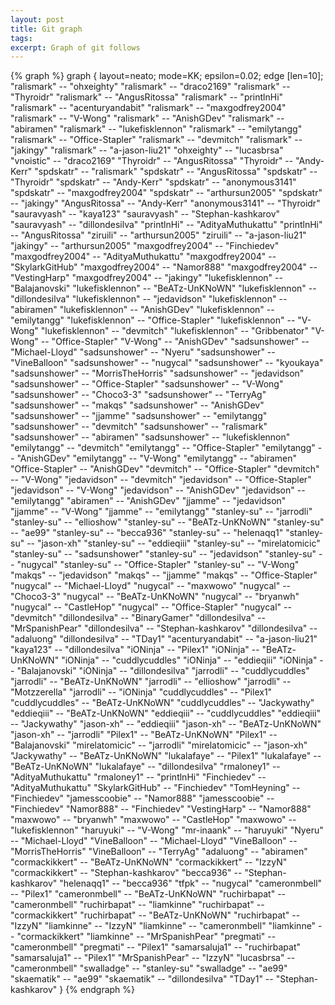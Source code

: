 ```yaml
---
layout: post
title: Git graph
tags:
excerpt: Graph of git follows
---
```


{% graph %}
graph {
layout=neato;
mode=KK;
epsilon=0.02;
edge [len=10];
"ralismark" -- "ohxeighty"
"ralismark" -- "draco2169"
"ralismark" -- "Thyroidr"
"ralismark" -- "AngusRitossa"
"ralismark" -- "printlnHi"
"ralismark" -- "acenturyandabit"
"ralismark" -- "maxgodfrey2004"
"ralismark" -- "V-Wong"
"ralismark" -- "AnishGDev"
"ralismark" -- "abiramen"
"ralismark" -- "lukefisklennon"
"ralismark" -- "emilytangg"
"ralismark" -- "Office-Stapler"
"ralismark" -- "devmitch"
"ralismark" -- "jakingy"
"ralismark" -- "a-jason-liu21"
"ohxeighty" -- "lucasbrsa"
"vnoistic" -- "draco2169"
"Thyroidr" -- "AngusRitossa"
"Thyroidr" -- "Andy-Kerr"
"spdskatr" -- "ralismark"
"spdskatr" -- "AngusRitossa"
"spdskatr" -- "Thyroidr"
"spdskatr" -- "Andy-Kerr"
"spdskatr" -- "anonymous3141"
"spdskatr" -- "maxgodfrey2004"
"spdskatr" -- "arthursun2005"
"spdskatr" -- "jakingy"
"AngusRitossa" -- "Andy-Kerr"
"anonymous3141" -- "Thyroidr"
"sauravyash" -- "kaya123"
"sauravyash" -- "Stephan-kashkarov"
"sauravyash" -- "dillondesilva"
"printlnHi" -- "AdityaMuthukattu"
"printlnHi" -- "AngusRitossa"
"ziruili" -- "arthursun2005"
"ziruili" -- "a-jason-liu21"
"jakingy" -- "arthursun2005"
"maxgodfrey2004" -- "Finchiedev"
"maxgodfrey2004" -- "AdityaMuthukattu"
"maxgodfrey2004" -- "SkylarkGitHub"
"maxgodfrey2004" -- "Namor888"
"maxgodfrey2004" -- "VestingHarp"
"maxgodfrey2004" -- "jakingy"
"lukefisklennon" -- "Balajanovski"
"lukefisklennon" -- "BeATz-UnKNoWN"
"lukefisklennon" -- "dillondesilva"
"lukefisklennon" -- "jedavidson"
"lukefisklennon" -- "abiramen"
"lukefisklennon" -- "AnishGDev"
"lukefisklennon" -- "emilytangg"
"lukefisklennon" -- "Office-Stapler"
"lukefisklennon" -- "V-Wong"
"lukefisklennon" -- "devmitch"
"lukefisklennon" -- "Gribbenator"
"V-Wong" -- "Office-Stapler"
"V-Wong" -- "AnishGDev"
"sadsunshower" -- "Michael-Lloyd"
"sadsunshower" -- "Nyeru"
"sadsunshower" -- "VineBalloon"
"sadsunshower" -- "nugycal"
"sadsunshower" -- "kyoukaya"
"sadsunshower" -- "MorrisTheHorris"
"sadsunshower" -- "jedavidson"
"sadsunshower" -- "Office-Stapler"
"sadsunshower" -- "V-Wong"
"sadsunshower" -- "Choco3-3"
"sadsunshower" -- "TerryAg"
"sadsunshower" -- "makqs"
"sadsunshower" -- "AnishGDev"
"sadsunshower" -- "jjamme"
"sadsunshower" -- "emilytangg"
"sadsunshower" -- "devmitch"
"sadsunshower" -- "ralismark"
"sadsunshower" -- "abiramen"
"sadsunshower" -- "lukefisklennon"
"emilytangg" -- "devmitch"
"emilytangg" -- "Office-Stapler"
"emilytangg" -- "AnishGDev"
"emilytangg" -- "V-Wong"
"emilytangg" -- "abiramen"
"Office-Stapler" -- "AnishGDev"
"devmitch" -- "Office-Stapler"
"devmitch" -- "V-Wong"
"jedavidson" -- "devmitch"
"jedavidson" -- "Office-Stapler"
"jedavidson" -- "V-Wong"
"jedavidson" -- "AnishGDev"
"jedavidson" -- "emilytangg"
"abiramen" -- "AnishGDev"
"jjamme" -- "jedavidson"
"jjamme" -- "V-Wong"
"jjamme" -- "emilytangg"
"stanley-su" -- "jarrodli"
"stanley-su" -- "ellioshow"
"stanley-su" -- "BeATz-UnKNoWN"
"stanley-su" -- "ae99"
"stanley-su" -- "becca936"
"stanley-su" -- "helenaqq1"
"stanley-su" -- "jason-xh"
"stanley-su" -- "eddieqiii"
"stanley-su" -- "mirelatomicic"
"stanley-su" -- "sadsunshower"
"stanley-su" -- "jedavidson"
"stanley-su" -- "nugycal"
"stanley-su" -- "Office-Stapler"
"stanley-su" -- "V-Wong"
"makqs" -- "jedavidson"
"makqs" -- "jjamme"
"makqs" -- "Office-Stapler"
"nugycal" -- "Michael-Lloyd"
"nugycal" -- "maxwowo"
"nugycal" -- "Choco3-3"
"nugycal" -- "BeATz-UnKNoWN"
"nugycal" -- "bryanwh"
"nugycal" -- "CastleHop"
"nugycal" -- "Office-Stapler"
"nugycal" -- "devmitch"
"dillondesilva" -- "BinaryGamer"
"dillondesilva" -- "MrSpanishPear"
"dillondesilva" -- "Stephan-kashkarov"
"dillondesilva" -- "adaluong"
"dillondesilva" -- "TDay1"
"acenturyandabit" -- "a-jason-liu21"
"kaya123" -- "dillondesilva"
"iONinja" -- "Pilex1"
"iONinja" -- "BeATz-UnKNoWN"
"iONinja" -- "cuddlycuddles"
"iONinja" -- "eddieqiii"
"iONinja" -- "Balajanovski"
"iONinja" -- "dillondesilva"
"jarrodli" -- "cuddlycuddles"
"jarrodli" -- "BeATz-UnKNoWN"
"jarrodli" -- "ellioshow"
"jarrodli" -- "Motzzerella"
"jarrodli" -- "iONinja"
"cuddlycuddles" -- "Pilex1"
"cuddlycuddles" -- "BeATz-UnKNoWN"
"cuddlycuddles" -- "Jackywathy"
"eddieqiii" -- "BeATz-UnKNoWN"
"eddieqiii" -- "cuddlycuddles"
"eddieqiii" -- "Jackywathy"
"jason-xh" -- "eddieqiii"
"jason-xh" -- "BeATz-UnKNoWN"
"jason-xh" -- "jarrodli"
"Pilex1" -- "BeATz-UnKNoWN"
"Pilex1" -- "Balajanovski"
"mirelatomicic" -- "jarrodli"
"mirelatomicic" -- "jason-xh"
"Jackywathy" -- "BeATz-UnKNoWN"
"lukalafaye" -- "Pilex1"
"lukalafaye" -- "BeATz-UnKNoWN"
"lukalafaye" -- "dillondesilva"
"rmaloney1" -- "AdityaMuthukattu"
"rmaloney1" -- "printlnHi"
"Finchiedev" -- "AdityaMuthukattu"
"SkylarkGitHub" -- "Finchiedev"
"TomHeyning" -- "Finchiedev"
"jamesscoobie" -- "Namor888"
"jamesscoobie" -- "Finchiedev"
"Namor888" -- "Finchiedev"
"VestingHarp" -- "Namor888"
"maxwowo" -- "bryanwh"
"maxwowo" -- "CastleHop"
"maxwowo" -- "lukefisklennon"
"haruyuki" -- "V-Wong"
"mr-inaank" -- "haruyuki"
"Nyeru" -- "Michael-Lloyd"
"VineBalloon" -- "Michael-Lloyd"
"VineBalloon" -- "MorrisTheHorris"
"VineBalloon" -- "TerryAg"
"adaluong" -- "abiramen"
"cormackikkert" -- "BeATz-UnKNoWN"
"cormackikkert" -- "IzzyN"
"cormackikkert" -- "Stephan-kashkarov"
"becca936" -- "Stephan-kashkarov"
"helenaqq1" -- "becca936"
"tfpk" -- "nugycal"
"cameronmbell" -- "Pilex1"
"cameronmbell" -- "BeATz-UnKNoWN"
"ruchirbapat" -- "cameronmbell"
"ruchirbapat" -- "liamkinne"
"ruchirbapat" -- "cormackikkert"
"ruchirbapat" -- "BeATz-UnKNoWN"
"ruchirbapat" -- "IzzyN"
"liamkinne" -- "IzzyN"
"liamkinne" -- "cameronmbell"
"liamkinne" -- "cormackikkert"
"liamkinne" -- "MrSpanishPear"
"pregmati" -- "cameronmbell"
"pregmati" -- "Pilex1"
"samarsaluja1" -- "ruchirbapat"
"samarsaluja1" -- "Pilex1"
"MrSpanishPear" -- "IzzyN"
"lucasbrsa" -- "cameronmbell"
"swalladge" -- "stanley-su"
"swalladge" -- "ae99"
"skaematik" -- "ae99"
"skaematik" -- "dillondesilva"
"TDay1" -- "Stephan-kashkarov"
}
{% endgraph %}
